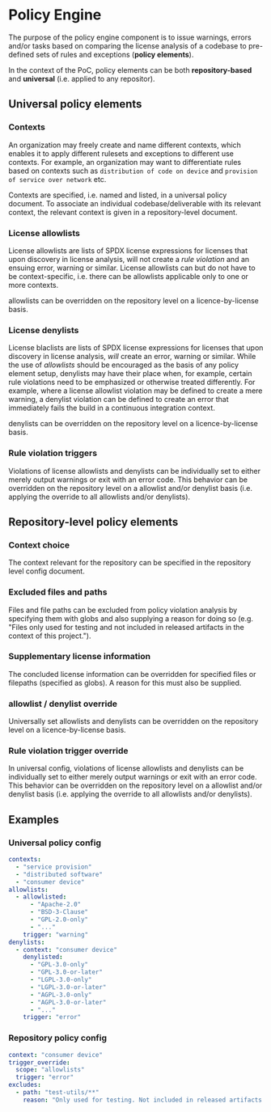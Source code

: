 # Policy Engine

The purpose of the policy engine component is to issue warnings, errors and/or tasks based on comparing the license analysis of a codebase to pre-defined sets of rules and exceptions (**policy elements**).

In the context of the PoC, policy elements can be both **repository-based** and **universal** (i.e. applied to any repositor).

## Universal policy elements

### Contexts

An organization may freely create and name different contexts, which enables it to apply different rulesets and exceptions to different use contexts. For example, an organization may want to differentiate rules based on contexts such as `distribution of code on device` and `provision of service over network` etc.

Contexts are specified, i.e. named and listed, in a universal policy document. To associate an individual codebase/deliverable with its relevant context, the relevant context is given in a repository-level document.

### License allowlists

License allowlists are lists of SPDX license expressions for licenses that upon discovery in license analysis, will not create a _rule violation_ and an ensuing error, warning or similar. License allowlists can but do not have to be context-specific, i.e. there can be allowlists applicable only to one or more contexts.

allowlists can be overridden on the repository level on a licence-by-license basis.

### License denylists

License blaclists are lists of SPDX license expressions for licenses that upon discovery in license analysis, _will_ create an error, warning or similar. While the use of _allowlists_ should be encouraged as the basis of any policy element setup, denylists may have their place when, for example, certain rule violations need to be emphasized or otherwise treated differently. For example, where a license allowlist violation may be defined to create a mere warning, a denylist violation can be defined to create an error that immediately fails the build in a continuous integration context.

denylists can be overridden on the repository level on a licence-by-license basis.

### Rule violation triggers

Violations of license allowlists and denylists can be individually set to either merely output warnings or exit with an error code. This behavior can be overridden on the repository level on a allowlist and/or denylist basis (i.e. applying the override to all allowlists and/or denylists).

## Repository-level policy elements

### Context choice

The context relevant for the repository can be specified in the repository level config document.

### Excluded files and paths

Files and file paths can be excluded from policy violation analysis by specifying them with globs and also supplying a reason for doing so (e.g. "Files only used for testing and not included in released artifacts in the context of this project.").

### Supplementary license information

The concluded license information can be overridden for specified files or filepaths (specified as globs). A reason for this must also be supplied.

### allowlist / denylist override

Universally set allowlists and denylists can be overridden on the repository level on a licence-by-license basis.

### Rule violation trigger override

In universal config, violations of license allowlists and denylists can be individually set to either merely output warnings or exit with an error code. This behavior can be overridden on the repository level on a allowlist and/or denylist basis (i.e. applying the override to all allowlists and/or denylists).

## Examples

### Universal policy config

```yaml
contexts:
  - "service provision"
  - "distributed software"
  - "consumer device"
allowlists:
  - allowlisted:
      - "Apache-2.0"
      - "BSD-3-Clause"
      - "GPL-2.0-only"
      - "..."
    trigger: "warning"
denylists:
  - context: "consumer device"
    denylisted:
      - "GPL-3.0-only"
      - "GPL-3.0-or-later"
      - "LGPL-3.0-only"
      - "LGPL-3.0-or-later"
      - "AGPL-3.0-only"
      - "AGPL-3.0-or-later"
      - "..."
    trigger: "error"
```

### Repository policy config

```yaml
context: "consumer device"
trigger_override:
  scope: "allowlists"
  trigger: "error"
excludes:
  - path: "test-utils/**"
    reason: "Only used for testing. Not included in released artifacts in the context of this project."
```
